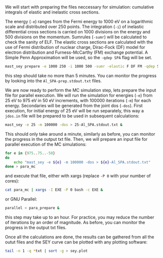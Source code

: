 We will start with preparing the files neccessary for simulation: cumulative integrals of elastic and inelastic cross sections.

The energy (`-e`) ranges from the Fermi energy to 1000 eV on a logarithmic scale and distributed over 250 points. The integration (`-i`) of inelastic differential cross sections is carried on 1000 divisions on the energy and 500 divisions on the momentum. Sumrules (`-sumr`) will be calculated to check the sanity of ELF. The elastic cross sections are calculated with the use of Fermi distribution of nuclear charge, Dirac-Fock (DF) model for electron distribution and Furness-McCarthy (FM) exchange potential. A Simple Penn Approximation will be used, so the `-qdep SPA` flag will be set.

```bash
mast_sey prepare -e 1000 250 -i 1000 500 -sumr -elastic F DF FM -qdep SPA > Al_SPA-prep.stdout.txt &
```

this step should take no more than 5 minutes. You can monitor the progress by looking into the `Al_SPA-prep.stdout.txt` files.

We are now ready to perform the MC simulation step, lets prepare the input file for parallel execution. We will run the simulation for energies (`-e`) from 25 eV to 975 eV in 50 eV increments, with 100000 iterations (`-m`) for each energy. Secondaries will be generated from the joint dos (`-dos`). First execution, for initial energy of 25 eV will be run separately, this way a `jdos.in` file will be prepared to be used in subsequent calculations:

```bash
mast_sey -e 25 -m 100000 -dos > 25-Al_SPA.stdout.txt &
```

This should only take around a minute, similarly as before, you can monitor the progress in the output txt file. Then, we will prepare an input file for parallel execution of the MC simulations:

```bash
for e in {975..75..-50}
do
    echo "mast_sey -e ${e} -m 100000 -dos > ${e}-Al_SPA.stdout.txt"
done > para_mc
```

and execute that file, either with xargs (replace `-P 0` with your number of cores):

```bash
cat para_mc | xargs -I EXE -P 0 bash -c EXE &
```

or GNU Parallel:

```bash
parallel < para_prepare &
```

this step may take up to an hour. For practice, you may reduce the number of iterations by an order of magnitude. As before, you can monitor the progress in the output txt files.

Once all the calculations are done, the results can be gathered from all the outut files and the SEY curve can be plotted with any plotting software:

```bash
tail -n 1 -q *txt | sort -g > sey.plot
```
